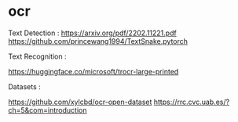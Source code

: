 # ocr

Text Detection :
https://arxiv.org/pdf/2202.11221.pdf
https://github.com/princewang1994/TextSnake.pytorch

Text Recognition :

https://huggingface.co/microsoft/trocr-large-printed


Datasets :

https://github.com/xylcbd/ocr-open-dataset
https://rrc.cvc.uab.es/?ch=5&com=introduction
